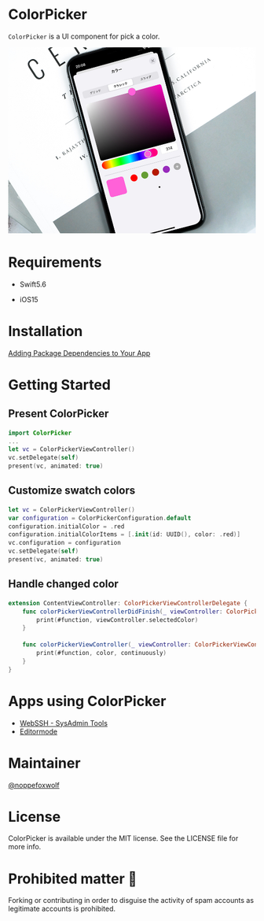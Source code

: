 # ColorPicker

`ColorPicker` is a UI component for pick a color.

![](https://github.com/henzai-apps/ColorPicker/blob/main/.github/Helo.jpeg)

# Requirements

- Swift5.6

- iOS15

# Installation

[Adding Package Dependencies to Your App](https://developer.apple.com/documentation/swift_packages/adding_package_dependencies_to_your_app)

# Getting Started

## Present ColorPicker

```swift
import ColorPicker
...
let vc = ColorPickerViewController()
vc.setDelegate(self)
present(vc, animated: true)
```

## Customize swatch colors

```swift
let vc = ColorPickerViewController()
var configuration = ColorPickerConfiguration.default
configuration.initialColor = .red
configuration.initialColorItems = [.init(id: UUID(), color: .red)]
vc.configuration = configuration
vc.setDelegate(self)
present(vc, animated: true)
```

## Handle changed color

```swift
extension ContentViewController: ColorPickerViewControllerDelegate {
    func colorPickerViewControllerDidFinish(_ viewController: ColorPickerViewController) {
        print(#function, viewController.selectedColor)
    }
    
    func colorPickerViewController(_ viewController: ColorPickerViewController, didSelect color: UIColor, continuously: Bool) {
        print(#function, color, continuously)
    }
}
```

# Apps using ColorPicker

- [WebSSH - SysAdmin Tools](https://apps.apple.com/us/app/id497714887)
- [Editormode](https://apps.apple.com/jp/app/id1586258429)

# Maintainer

[@noppefoxwolf](https://twitter.com/noppefoxwolf)

# License

ColorPicker is available under the MIT license. See the LICENSE file for more info.

# Prohibited matter 🚫

Forking or contributing in order to disguise the activity of spam accounts as legitimate accounts is prohibited.